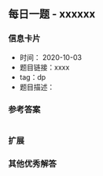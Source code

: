 ## 每日一题 - xxxxxx
### 信息卡片 

- 时间： 2020-10-03
- 题目链接：xxxx
- tag：dp
- 题目描述：




### 参考答案


```python


```

### 扩展

### 其他优秀解答 





